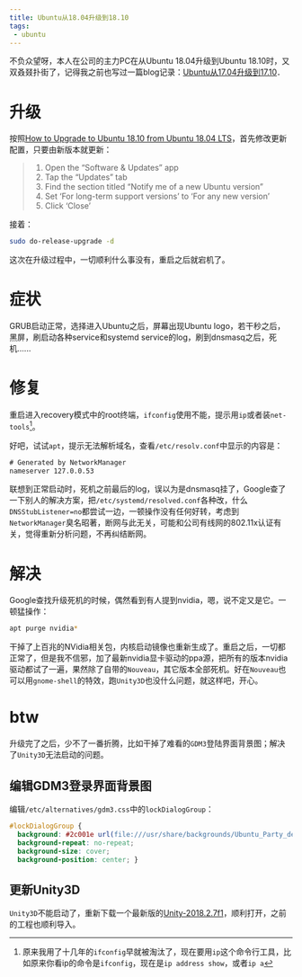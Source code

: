 ```yaml
---
title: Ubuntu从18.04升级到18.10
tags:
 - ubuntu
---
```


不负众望呀，本人在公司的主力PC在从Ubuntu 18.04升级到Ubuntu 18.10时，又双叒叕扑街了，记得我之前也写过一篇blog记录：[Ubuntu从17.04升级到17.10](/2017/11/05/ubuntu-upgrade-to-17-10)．

# 升级
按照[How to Upgrade to Ubuntu 18.10 from Ubuntu 18.04 LTS](https://www.omgubuntu.co.uk/2018/10/how-to-upgrade-to-ubuntu-18-10)，首先修改更新配置，只要由新版本就更新：

> 1. Open the “Software & Updates” app
> 2. Tap the “Updates” tab
> 3. Find the section titled “Notify me of a new Ubuntu version”
> 4. Set ‘For long-term support versions’ to ‘For any new version’
> 5. Click ‘Close’

接着：
```bash
sudo do-release-upgrade -d
```

这次在升级过程中，一切顺利什么事没有，重启之后就宕机了。

<!--more-->

# 症状
GRUB启动正常，选择进入Ubuntu之后，屏幕出现Ubuntu logo，若干秒之后，黑屏，刷启动各种service和systemd service的log，刷到dnsmasq之后，死机......

# 修复
重启进入recovery模式中的root终端，`ifconfig`使用不能，提示用`ip`或者装`net-tools`[^1]。

[^1]: 原来我用了十几年的`ifconfig`早就被淘汰了，现在要用`ip`这个命令行工具，比如原来你看ip的命令是`ifconfig`，现在是`ip address show`，或者`ip a`

好吧，试试`apt`，提示无法解析域名，查看`/etc/resolv.conf`中显示的内容是：

```txt
# Generated by NetworkManager
nameserver 127.0.0.53
```

联想到正常启动时，死机之前最后的log，误以为是dnsmasq挂了，Google查了一下别人的解决方案，把`/etc/systemd/resolved.conf`各种改，什么`DNSStubListener=no`都尝试一边，一顿操作没有任何好转，考虑到`NetworkManager`臭名昭著，断网与此无关，可能和公司有线网的802.11x认证有关，觉得重新分析问题，不再纠结断网。

# 解决
Google查找升级死机的时候，偶然看到有人提到nvidia，嗯，说不定又是它。一顿猛操作：

```bash
apt purge nvidia*
```

干掉了上百兆的NVidia相关包，内核启动镜像也重新生成了。重启之后，一切都正常了，但是我不信邪，加了最新nvidia显卡驱动的ppa源，把所有的版本nvidia驱动都试了一遍，果然除了自带的`Nouveau`，其它版本全部死机。好在`Nouveau`也可以用`gnome-shell`的特效，跑`Unity3D`也没什么问题，就这样吧，开心。

# btw
升级完了之后，少不了一番折腾，比如干掉了难看的`GDM3`登陆界面背景图；解决了`Unity3D`无法启动的问题。

## 编辑GDM3登录界面背景图
编辑`/etc/alternatives/gdm3.css`中的`lockDialogGroup`：

```css
#lockDialogGroup {
  background: #2c001e url(file:///usr/share/backgrounds/Ubuntu_Party_de_Paris_by_Marcos_Costales.jpg);
  background-repeat: no-repeat;
  background-size: cover;
  background-position: center; }
```

## 更新Unity3D
`Unity3D`不能启动了，重新下载一个最新版的[Unity-2018.2.7f1](https://forum.unity.com/threads/unity-on-linux-release-notes-and-known-issues.350256/page-2#post-3662605)，顺利打开，之前的工程也顺利导入。
